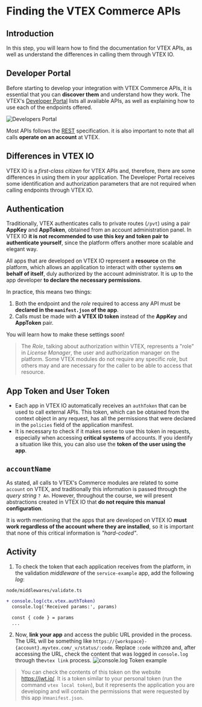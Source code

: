 # Finding the VTEX Commerce APIs

## Introduction

In this step, you will learn how to find the documentation for VTEX APIs, as well as understand the differences in calling them through VTEX IO.

## Developer Portal

Before starting to develop your integration with VTEX Commerce APIs, it is essential that you can **discover them** and understand how they work. The VTEX's [Developer Portal](https://developers.vtex.com/reference/get-to-know-vtex-apis) lists all available APIs, as well as explaining how to use each of the endpoints offered.

![Developers Portal](https://user-images.githubusercontent.com/18706156/92934603-0f3be080-f41e-11ea-95f7-34f0238a8d96.png)

Most APIs follows the [REST](https://en.wikipedia.org/wiki/Representational_state_transfer) specification. it is also important to note that all calls **operate on an account** at VTEX.

## Differences in VTEX IO

VTEX IO is a _first-class citizen_ for VTEX APIs and, therefore, there are some differences in using them in your application. The Developer Portal receives some identification and authorization parameters that are not required when calling endpoints through VTEX IO.

## Authentication

Traditionally, VTEX authenticates calls to private routes (`/pvt`) using a pair **AppKey** and **AppToken**, obtained from an account administration panel. In VTEX IO **it is not recommended to use this key and token pair to authenticate yourself**, since the platform offers another more scalable and elegant way.

All apps that are developed on VTEX IO represent a **resource** on the platform, which allows an application to interact with other systems **on behalf of itself**, duly authorized by the account administrator. It is up to the app developer **to declare the necessary permissions**.

In practice, this means two things:

1. Both the endpoint and the _role_ required to access any API must be **declared in the `manifest.json` of the app**.
2. Calls must be made with **a VTEX ID token** instead of the **AppKey** and **AppToken** pair.

You will learn how to make these settings soon!

> The _Role_, talking about authorization within VTEX, represents a "role" in _License Manager_, the user and authorization manager on the platform. Some VTEX modules do not require any specific _role_, but others may and are necessary for the caller to be able to access that resource.

## App Token and User Token

- Each app in VTEX IO automatically receives an `authToken` that can be used to call external APIs. This token, which can be obtained from the context object in any request, has all the permissions that were declared in the `policies` field of the application manifest.
- It is necessary to check if it makes sense to use this token in requests, especially when accessing **critical systems** of accounts. If you identify a situation like this, you can also use the **token of the user using the app**.

## `accountName`

As stated, all calls to VTEX's Commerce modules are related to some `account` on VTEX, and traditionally this information is passed through the _query string_ `? An`. However, throughout the course, we will present abstractions created in VTEX IO that **do not require this manual configuration**.

It is worth mentioning that the apps that are developed on VTEX IO **must work regardless of the account where they are installed**, so it is important that none of this critical information is _"hard-coded"_.

## Activity

1. To check the token that each application receives from the platform, in the validation _middleware_ of the `service-example` app, add the following _log_:

`node/middlewares/validate.ts`

```diff
+ console.log(ctx.vtex.authToken)
  console.log('Received params:', params)

  const { code } = params
  ...
```

2. Now, **link your app** and access the public URL provided in the process. The URL will be something like `https://{workspace}-{account}.myvtex.com/_v/status/:code`. Replace `:code` with`200` and, after accessing the URL, check the content that was logged in `console.log` through the`vtex link` process.
   ![console.log Token example](https://user-images.githubusercontent.com/18706156/93616134-b4206580-f9aa-11ea-8331-0fbecc7cf586.png)

> You can check the contents of this token on the website https://jwt.io/. It is a token similar to your personal token (run the command `vtex local token`), but it represents the application you are developing and will contain the permissions that were requested by this app in`manifest.json`.
